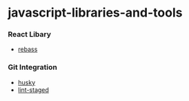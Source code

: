 # javascript-libraries-and-tools

### React Libary
* [rebass](https://github.com/rebassjs/rebass)

### Git Integration
* [husky](https://github.com/typicode/husky)
* [lint-staged](https://github.com/okonet/lint-staged)
